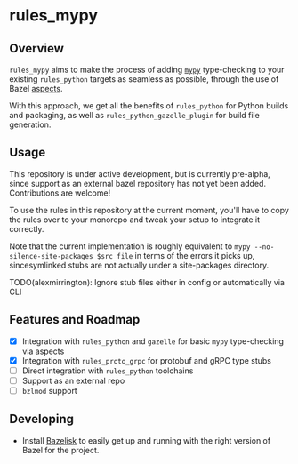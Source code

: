 # rules_mypy

## Overview

`rules_mypy` aims to make the process of adding [`mypy`](https://github.com/python/mypy)
type-checking to your existing `rules_python` targets as seamless as possible,
through the use of Bazel [aspects](https://bazel.build/extending/aspects).

With this approach, we get all the benefits of `rules_python` for Python builds
and packaging, as well as `rules_python_gazelle_plugin` for build file generation.

## Usage

This repository is under active development, but is currently pre-alpha,
since support as an external bazel repository has not yet been added.
Contributions are welcome!

To use the rules in this repository at the current moment, you'll have to copy
the rules over to your monorepo and tweak your setup to integrate it correctly.

Note that the current implementation is roughly equivalent to `mypy --no-silence-site-packages $src_file`
in terms of the errors it picks up, sincesymlinked stubs are not actually under a site-packages directory.

TODO(alexmirrington): Ignore stub files either in config or automatically via CLI

## Features and Roadmap

- [x] Integration with `rules_python` and `gazelle` for basic `mypy` type-checking via aspects
- [x] Integration with `rules_proto_grpc` for protobuf and gRPC type stubs
- [ ] Direct integration with `rules_python` toolchains
- [ ] Support as an external repo
- [ ] `bzlmod` support

## Developing

- Install [Bazelisk](https://github.com/bazelbuild/bazelisk) to easily get up and running with the right version of Bazel for the project.
